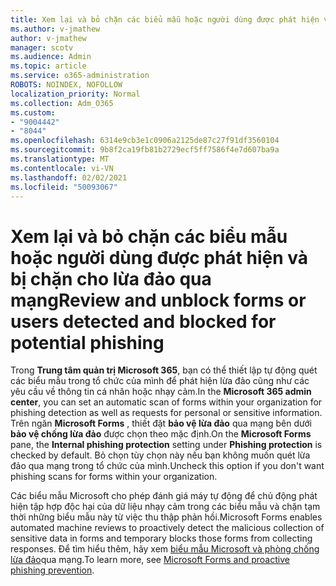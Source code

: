 ```yaml
---
title: Xem lại và bỏ chặn các biểu mẫu hoặc người dùng được phát hiện và bị chặn cho lừa đảo qua mạng
ms.author: v-jmathew
author: v-jmathew
manager: scotv
ms.audience: Admin
ms.topic: article
ms.service: o365-administration
ROBOTS: NOINDEX, NOFOLLOW
localization_priority: Normal
ms.collection: Adm_O365
ms.custom:
- "9004442"
- "8044"
ms.openlocfilehash: 6314e9cb3e1c0906a2125de87c27f91df3560104
ms.sourcegitcommit: 9b8f2ca19fb81b2729ecf5ff7586f4e7d607ba9a
ms.translationtype: MT
ms.contentlocale: vi-VN
ms.lasthandoff: 02/02/2021
ms.locfileid: "50093067"
---
```

# <a name="review-and-unblock-forms-or-users-detected-and-blocked-for-potential-phishing"></a><span data-ttu-id="a4eba-102">Xem lại và bỏ chặn các biểu mẫu hoặc người dùng được phát hiện và bị chặn cho lừa đảo qua mạng</span><span class="sxs-lookup"><span data-stu-id="a4eba-102">Review and unblock forms or users detected and blocked for potential phishing</span></span>

<span data-ttu-id="a4eba-103">Trong **Trung tâm quản trị Microsoft 365**, bạn có thể thiết lập tự động quét các biểu mẫu trong tổ chức của mình để phát hiện lừa đảo cũng như các yêu cầu về thông tin cá nhân hoặc nhạy cảm.</span><span class="sxs-lookup"><span data-stu-id="a4eba-103">In the **Microsoft 365 admin center**, you can set an automatic scan of forms within your organization for phishing detection as well as requests for personal or sensitive information.</span></span> <span data-ttu-id="a4eba-104">Trên ngăn **Microsoft Forms** , thiết đặt **bảo vệ lừa đảo** qua mạng bên dưới **bảo vệ chống lừa đảo** được chọn theo mặc định.</span><span class="sxs-lookup"><span data-stu-id="a4eba-104">On the **Microsoft Forms** pane, the **Internal phishing protection** setting under **Phishing protection** is checked by default.</span></span> <span data-ttu-id="a4eba-105">Bỏ chọn tùy chọn này nếu bạn không muốn quét lừa đảo qua mạng trong tổ chức của mình.</span><span class="sxs-lookup"><span data-stu-id="a4eba-105">Uncheck this option if you don't want phishing scans for forms within your organization.</span></span>

<span data-ttu-id="a4eba-106">Các biểu mẫu Microsoft cho phép đánh giá máy tự động để chủ động phát hiện tập hợp độc hại của dữ liệu nhạy cảm trong các biểu mẫu và chặn tạm thời những biểu mẫu này từ việc thu thập phản hồi.</span><span class="sxs-lookup"><span data-stu-id="a4eba-106">Microsoft Forms enables automated machine reviews to proactively detect the malicious collection of sensitive data in forms and temporary blocks those forms from collecting responses.</span></span> <span data-ttu-id="a4eba-107">Để tìm hiểu thêm, hãy xem [biểu mẫu Microsoft và phòng chống lừa đảo](https://support.microsoft.com/office/microsoft-forms-and-proactive-phishing-prevention-b3950a20-296d-4e8e-96f5-594ced998a90)qua mạng.</span><span class="sxs-lookup"><span data-stu-id="a4eba-107">To learn more, see [Microsoft Forms and proactive phishing prevention](https://support.microsoft.com/office/microsoft-forms-and-proactive-phishing-prevention-b3950a20-296d-4e8e-96f5-594ced998a90).</span></span>
